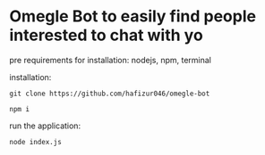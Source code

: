 # Omegle Bot to easily find people interested to chat with yo

pre requirements for installation:
nodejs,
npm,
terminal

installation:
```
git clone https://github.com/hafizur046/omegle-bot
```
```
npm i
```

run the application:
```
node index.js
```

